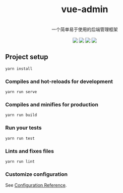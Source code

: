 <h1 align="center">vue-admin</h1>
<p align="center">
<br>
一个简单易于使用的后端管理框架
<br><br>
<a title="MIT" target="_blank" href="https://opensource.org/licenses/MIT"><img src="http://img.shields.io/badge/license-MIT-orange.svg?style=flat-square"></a>
<a title="Code Size" target="_blank" href="https://github.com/CatchLife/vue-admin"><img src="https://img.shields.io/github/languages/code-size/CatchLife/vue-admin.svg?style=flat-square"></a>
<a title="Dependencies" target="_blank" href="https://github.com/CatchLife/vue-admin"><img src="https://img.shields.io/david/CatchLife/vue-admin.svg?style=flat-square"></a>  
<a title="Hits" target="_blank" href="http://hits.dwyl.io/CatchLife/vue-admin"><img src="http://hits.dwyl.io/CatchLife/vue-admin.svg"></a>
</p>

## Project setup
```
yarn install
```

### Compiles and hot-reloads for development
```
yarn run serve
```

### Compiles and minifies for production
```
yarn run build
```

### Run your tests
```
yarn run test
```

### Lints and fixes files
```
yarn run lint
```

### Customize configuration
See [Configuration Reference](https://cli.vuejs.org/config/).
